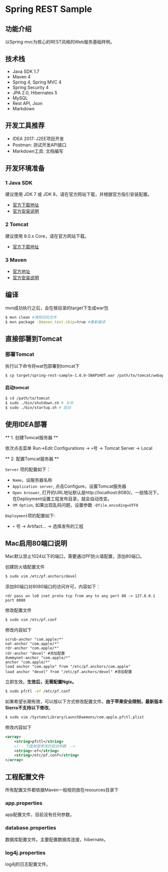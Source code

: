 Spring REST Sample
=================

## 功能介绍

以Spring mvc为核心的REST风格的Web服务基础样例。

## 技术栈

- Java SDK 1.7
- Maven 4
- Spring 4, Spring MVC 4
- Spring Security 4
- JPA 2.0, Hibernates 5
- MySQL
- Rest API, Json
- Markdown

## 开发工具推荐

- IDEA 2017: J2EE项目开发
- Postman: 测试开发API接口
- Markdown工具: 文档编写

## 开发环境准备

### 1 Java SDK

建议使用 JDK 7 或 JDK 8，请在官方网站下载，并根据官方指引安装配置。

- [官方下载地址](http://www.oracle.com/technetwork/java/javase/downloads/java-archive-downloads-javase7-521261.html)
- [官方安装说明](http://docs.oracle.com/javase/8/docs/technotes/guides/install/install_overview.html)

### 2 Tomcat

建议使用 8.0.x Core，请在官方网站下载。

- [官方下载地址](http://tomcat.apache.org/download-80.cgi)

### 3 Maven

- [官方地址](http://maven.apache.org)
- [官方安装说明](http://maven.apache.org/install.html)

## 编译

mvn成功执行之后，会在根目录的target下生成war包

```bash
$ mvn clean #清除旧的文件
$ mvn package -Dmaven.test.skip=true #重新编译
```

## 直接部署到Tomcat

### 部署Tomcat

执行以下命令将wat包部署到tomcat下

```bash
$ cp target/spring-rest-sample-1.0.0-SNAPSHOT.war /path/to/tomcat/webapps/conference.war
```

#### 启动tomcat

```bash
$ cd /path/to/tomcat
$ sudo ./bin/shutdown.sh # 关闭
$ sudo ./bin/startup.sh # 启动
```

## 使用IDEA部署

** 1. 创建Tomcat服务器 **

依次点击菜单 Run->Edit Configurations -> `+`号 -> Tomcat Server -> Local

** 2. 配置Tomcat服务器 **

`Server` 项的配置如下：

- `Name`，设服务器名称
- `Application server`, 点击Configure，设置Tomcat服务器
- `Open broswer`, 打开的URL地址默认是http://localhost:8080/。一般情况下，在Deployment设置工程发布目录，就会自动改变。
- `VM Option`, 如果出现乱码问题，设置参数 `-Dfile.encoding=UTF8`

`Deployment`项的配置如下:

- `+` 号 -> Artifact... -> 选择发布的工程

## Mac启用80端口说明

Mac默认禁止1024以下的端口，需要通过PF防火墙配置，添加80端口。

创建防火墙配置文件

```bash
$ sudo vim /etc/pf.anchors/devel
```

添加80端口对8080端口的访问许可，内容如下：

```
rdr pass on lo0 inet proto tcp from any to any port 80 -> 127.0.0.1 port 8080
```

修改配置文件

```bash
$ sudo vim /etc/pf.conf
```

修改内容如下

```
scrub-anchor "com.apple/*"
nat-anchor "com.apple/*"
rdr-anchor "com.apple/*"
rdr-anchor "devel" #添加配置
dummynet-anchor "com.apple/*"
anchor "com.apple/*"
load anchor "com.apple" from "/etc/pf.anchors/com.apple"
load anchor "devel" from "/etc/pf.anchors/devel" #添加配置
```

立即生效。**生效后，无需配置Ngix。**

```bash
$ sudo pfctl -ef /etc/pf.conf
```

如果希望长期有效，可以按以下方式修改配置文件。**由于苹果安全限制，最新版本Sierra不支持以下修改**。

```bash
$ sudo vim /System/Library/LaunchDaemons/com.apple.pfctl.plist
```

修改内容如下

```xml
<array>
	<string>pfctl</string>
	<!-- 下面就是修改的启动参数 -->
	<string>-ef</string>
	<string>/etc/pf.conf</string>
</array>
```

## 工程配置文件

所有配置文件都依据Maven一般规则放在resources目录下

### app.properties

app配置文件，目前没有任何参数。

### database.properties

数据库配置文件。主要配置数据库连接，hibernate。

### log4j.properties

log4j的日志配置文件。






